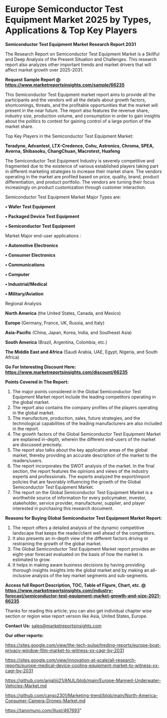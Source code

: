 # Europe Semiconductor Test Equipment Market 2025 by Types, Applications & Top Key Players

<strong>Semiconductor Test Equipment Market Research Report 2031</strong>

The Research Report on Semiconductor Test Equipment Market is a Skillful and Deep Analysis of the Present Situation and Challenges. This research report also analyzes other important trends and market drivers that will affect market growth over 2025-2031.

<strong>Request Sample Report @ <a href=https://www.marketreportsinsights.com/sample/66235>https://www.marketreportsinsights.com/sample/66235</a></strong>

This Semiconductor Test Equipment market report aims to provide all the participants and the vendors will all the details about growth factors, shortcomings, threats, and the profitable opportunities that the market will present in the near future. The report also features the revenue share, industry size, production volume, and consumption in order to gain insights about the politics to contest for gaining control of a large portion of the market share.

Top Key Players in the Semiconductor Test Equipment Market:

<strong>Teradyne, Advantest, LTX-Credence, Cohu, Astronics, Chroma, SPEA, Averna, Shibasoku, ChangChuan, Macrotest, Huafeng</strong>

The Semiconductor Test Equipment Industry is severely competitive and fragmented due to the existence of various established players taking part in different marketing strategies to increase their market share. The vendors operating in the market are profiled based on price, quality, brand, product differentiation, and product portfolio. The vendors are turning their focus increasingly on product customization through customer interaction.

Semiconductor Test Equipment Market Major Types are:

<strong>• Wafer Test Equipment

• Packaged Device Test Equipment

• Semiconductor Test Equipment</strong>

Market Major end-user applications :

<strong>• Automotive Electronics

• Consumer Electronics

• Communications

• Computer

• Industrial/Medical

• Military/Aviation</strong>

Regional Analysis

</u><strong><b>North America</b></strong> (the United States, Canada, and Mexico)

<strong><b>Europe </b></strong>(Germany, France, UK, Russia, and Italy)

<strong><b>Asia-Pacific</b></strong> (China, Japan, Korea, India, and Southeast Asia)

<strong><b>South America</b></strong> (Brazil, Argentina, Colombia, etc.)

<strong><b>The Middle East and Africa</b></strong> (Saudi Arabia, UAE, Egypt, Nigeria, and South Africa)

<strong>Go For Interesting Discount Here: <a href=https://www.marketreportsinsights.com/discount/66235>https://www.marketreportsinsights.com/discount/66235</a></strong>

<strong>Points Covered in The Report:</strong>
<ol>
  <li>The major points considered in the Global Semiconductor Test Equipment Market report include the leading competitors operating in the global market.</li>
  <li>The report also contains the company profiles of the players operating in the global market.</li>
  <li>The manufacture, production, sales, future strategies, and the technological capabilities of the leading manufacturers are also included in the report.</li>
  <li>The growth factors of the Global Semiconductor Test Equipment Market are explained in-depth, wherein the different end-users of the market are discussed precisely.</li>
  <li>The report also talks about the key application areas of the global market, thereby providing an accurate description of the market to the readers/users.</li>
  <li>The report incorporates the SWOT analysis of the market. In the final section, the report features the opinions and views of the industry experts and professionals. The experts analyzed the export/import policies that are favorably influencing the growth of the Global Semiconductor Test Equipment Market.</li>
  <li>The report on the Global Semiconductor Test Equipment Market is a worthwhile source of information for every policymaker, investor, stakeholder, service provider, manufacturer, supplier, and player interested in purchasing this research document.</li>
</ol>
<strong>Reasons for Buying Global Semiconductor Test Equipment Market Report:</strong>

<ol>
  <li>The report offers a detailed analysis of the dynamic competitive landscape that keeps the reader/client well ahead of the competitors.</li>
  <li>It also presents an in-depth view of the different factors driving or restraining the growth of the global market.</li>
  <li>The Global Semiconductor Test Equipment Market report provides an eight-year forecast evaluated on the basis of how the market is estimated to grow.</li>
  <li>It helps in making aware business decisions by having providing thorough insights insights into the global market and by making an all-inclusive analysis of the key market segments and sub-segments.</li>
</ol>
<strong>Access full Report Description, TOC, Table of Figure, Chart, etc. @ <a href=https://www.marketreportsinsights.com/industry-forecast/semiconductor-test-equipment-market-growth-and-size-2021-66235>https://www.marketreportsinsights.com/industry-forecast/semiconductor-test-equipment-market-growth-and-size-2021-66235</a></strong>


Thanks for reading this article; you can also get individual chapter wise section or region wise report version like Asia, United States, Europe.

<strong>Contact Us:</strong>
sales@marketreportsinsights.com

<strong>Our other reports:</strong>

<a href=https://sites.google.com/view/the-tech-pulse/treding-reports/europe-boat-privacy-window-film-market-to-witness-xx-cagr-by-2031>https://sites.google.com/view/the-tech-pulse/treding-reports/europe-boat-privacy-window-film-market-to-witness-xx-cagr-by-2031</a>

<a href=https://sites.google.com/view/innovation-at-scale/all-research-reports/europe-medical-device-cooling-equipment-market-to-witness-xx-cagr-by-2031>https://sites.google.com/view/innovation-at-scale/all-research-reports/europe-medical-device-cooling-equipment-market-to-witness-xx-cagr-by-2031</a>

<a href=https://github.com/anjaliiii21/ANJL/blob/main/Europe-Manned-Underwater-Vehicles-Market.md>https://github.com/anjaliiii21/ANJL/blob/main/Europe-Manned-Underwater-Vehicles-Market.md</a>

<a href=https://github.com/cargo2301/Marketing-trend/blob/main/North-America-Consumer-Camera-Drones-Market.md>https://github.com/cargo2301/Marketing-trend/blob/main/North-America-Consumer-Camera-Drones-Market.md</a>

<a href=https://tanomuno.com/illust/467693>https://tanomuno.com/illust/467693</a>"
